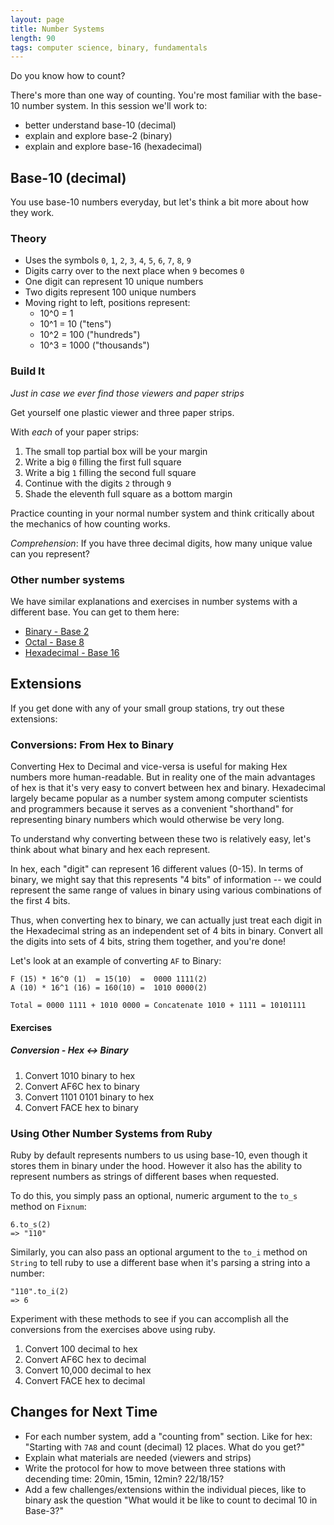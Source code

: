 ```yaml
---
layout: page
title: Number Systems
length: 90
tags: computer science, binary, fundamentals
---
```


Do you know how to count?

There's more than one way of counting. You're most familiar with the base-10
number system. In this session we'll work to:

* better understand base-10 (decimal)
* explain and explore base-2 (binary)
* explain and explore base-16 (hexadecimal)

## Base-10 (decimal)

You use base-10 numbers everyday, but let's think a bit more about how they work.

### Theory

* Uses the symbols `0`, `1`, `2`, `3`, `4`, `5`, `6`, `7`, `8`, `9`
* Digits carry over to the next place when `9` becomes `0`
* One digit can represent 10 unique numbers
* Two digits represent 100 unique numbers
* Moving right to left, positions represent:
  * 10^0 = 1
  * 10^1 = 10 ("tens")
  * 10^2 = 100 ("hundreds")
  * 10^3 = 1000 ("thousands")

### Build It

_Just in case we ever find those viewers and paper strips_

Get yourself one plastic viewer and three paper strips.

With *each* of your paper strips:

1. The small top partial box will be your margin
2. Write a big `0` filling the first full square
3. Write a big `1` filling the second full square
4. Continue with the digits `2` through `9`
5. Shade the eleventh full square as a bottom margin

Practice counting in your normal number system and think critically about the mechanics of how counting works.

*Comprehension*: If you have three decimal digits, how many unique value can you represent?

### Other number systems

We have similar explanations and exercises in number systems with a different base. You can get to them here:

- [Binary - Base 2](./number_systems-binary)
- [Octal - Base 8](./number_systems-octal)
- [Hexadecimal - Base 16](./number_systems-hexadecimal)

## Extensions

If you get done with any of your small group stations, try out these extensions:

### Conversions: From Hex to Binary

Converting Hex to Decimal and vice-versa is useful for making Hex numbers more human-readable. But in reality one of the main advantages of hex is that it's very easy to convert between hex and binary. Hexadecimal largely became popular as a number system among computer scientists and programmers because it serves as a convenient "shorthand" for representing binary numbers which would otherwise be very long.

To understand why converting between these two is relatively easy, let's think about what binary and hex each represent.

In hex, each "digit" can represent 16 different values (0-15). In terms of binary, we might say that this represents "4 bits" of information -- we could represent the same range of values in binary using various combinations of the first 4 bits.

Thus, when converting hex to binary, we can actually just treat each digit in the Hexadecimal string as an independent set of 4 bits in binary. Convert all the digits into sets of 4 bits, string them together, and you're done!

Let's look at an example of converting `AF` to Binary:

```plain
F (15) * 16^0 (1)  = 15(10)  =  0000 1111(2)
A (10) * 16^1 (16) = 160(10) =  1010 0000(2)

Total = 0000 1111 + 1010 0000 = Concatenate 1010 + 1111 = 10101111
```

#### Exercises

##### Conversion - Hex <-> Binary

1. Convert 1010 binary to hex
2. Convert AF6C hex to binary
3. Convert 1101 0101 binary to hex
4. Convert FACE hex to binary

### Using Other Number Systems from Ruby

Ruby by default represents numbers to us using base-10, even though it stores them in binary under the hood. However it also has the ability to represent numbers as strings of different bases when requested.

To do this, you simply pass an optional, numeric argument to the `to_s` method on `Fixnum`:

```
6.to_s(2)
=> "110"
```

Similarly, you can also pass an optional argument to the `to_i` method on `String` to tell ruby to use a different base when it's parsing a string into a number:

```
"110".to_i(2)
=> 6
```

Experiment with these methods to see if you can accomplish all the conversions from the exercises above using ruby.

1. Convert 100 decimal to hex
2. Convert AF6C hex to decimal
3. Convert 10,000 decimal to hex
4. Convert FACE hex to decimal

## Changes for Next Time

* For each number system, add a "counting from" section. Like for hex: "Starting with `7A8` and count (decimal) 12 places. What do you get?"
* Explain what materials are needed (viewers and strips)
* Write the protocol for how to move between three stations with decending time: 20min, 15min, 12min? 22/18/15?
* Add a few challenges/extensions within the individual pieces, like to binary ask the question "What would it be like to count to decimal 10 in Base-3?"
